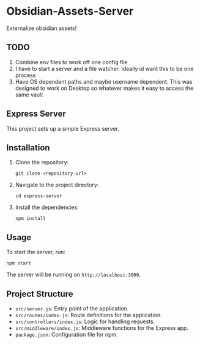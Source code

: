 # Obsidian-Assets-Server
Externalize obsidian assets!


## TODO

1. Combine env files to work off one config file
2. I have to start a server and a file watcher. Ideally id want this to be one process
3. Have OS dependent paths and maybe username dependent. This was designed to work on Desktop so whatever makes it easy to access the same vault


## Express Server

This project sets up a simple Express server.

## Installation

1. Clone the repository:
   ```
   git clone <repository-url>
   ```

2. Navigate to the project directory:
   ```
   cd express-server
   ```

3. Install the dependencies:
   ```
   npm install
   ```

## Usage

To start the server, run:
```
npm start
```

The server will be running on `http://localhost:3000`.

## Project Structure

- `src/server.js`: Entry point of the application.
- `src/routes/index.js`: Route definitions for the application.
- `src/controllers/index.js`: Logic for handling requests.
- `src/middleware/index.js`: Middleware functions for the Express app.
- `package.json`: Configuration file for npm.